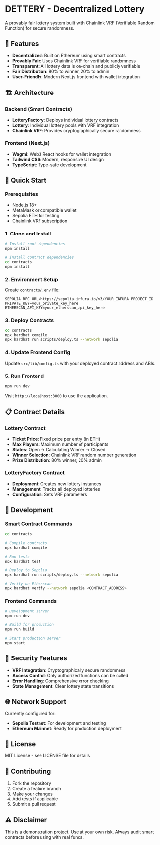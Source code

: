 # DETTERY - Decentralized Lottery

A provably fair lottery system built with Chainlink VRF (Verifiable Random Function) for secure randomness.

## 🎯 Features

- **Decentralized**: Built on Ethereum using smart contracts
- **Provably Fair**: Uses Chainlink VRF for verifiable randomness
- **Transparent**: All lottery data is on-chain and publicly verifiable
- **Fair Distribution**: 80% to winner, 20% to admin
- **User-Friendly**: Modern Next.js frontend with wallet integration

## 🏗️ Architecture

### Backend (Smart Contracts)
- **LotteryFactory**: Deploys individual lottery contracts
- **Lottery**: Individual lottery pools with VRF integration
- **Chainlink VRF**: Provides cryptographically secure randomness

### Frontend (Next.js)
- **Wagmi**: Web3 React hooks for wallet integration
- **Tailwind CSS**: Modern, responsive UI design
- **TypeScript**: Type-safe development

## 🚀 Quick Start

### Prerequisites
- Node.js 18+
- MetaMask or compatible wallet
- Sepolia ETH for testing
- Chainlink VRF subscription

### 1. Clone and Install

```bash
# Install root dependencies
npm install

# Install contract dependencies
cd contracts
npm install
```

### 2. Environment Setup

Create `contracts/.env` file:
```env
SEPOLIA_RPC_URL=https://sepolia.infura.io/v3/YOUR_INFURA_PROJECT_ID
PRIVATE_KEY=your_private_key_here
ETHERSCAN_API_KEY=your_etherscan_api_key_here
```

### 3. Deploy Contracts

```bash
cd contracts
npx hardhat compile
npx hardhat run scripts/deploy.ts --network sepolia
```

### 4. Update Frontend Config

Update `src/lib/config.ts` with your deployed contract address and ABIs.

### 5. Run Frontend

```bash
npm run dev
```

Visit `http://localhost:3000` to use the application.

## 📋 Contract Details

### Lottery Contract
- **Ticket Price**: Fixed price per entry (in ETH)
- **Max Players**: Maximum number of participants
- **States**: Open → Calculating Winner → Closed
- **Winner Selection**: Chainlink VRF random number generation
- **Prize Distribution**: 80% winner, 20% admin

### LotteryFactory Contract
- **Deployment**: Creates new lottery instances
- **Management**: Tracks all deployed lotteries
- **Configuration**: Sets VRF parameters

## 🔧 Development

### Smart Contract Commands
```bash
cd contracts

# Compile contracts
npx hardhat compile

# Run tests
npx hardhat test

# Deploy to Sepolia
npx hardhat run scripts/deploy.ts --network sepolia

# Verify on Etherscan
npx hardhat verify --network sepolia <CONTRACT_ADDRESS>
```

### Frontend Commands
```bash
# Development server
npm run dev

# Build for production
npm run build

# Start production server
npm start
```

## 🔐 Security Features

- **VRF Integration**: Cryptographically secure randomness
- **Access Control**: Only authorized functions can be called
- **Error Handling**: Comprehensive error checking
- **State Management**: Clear lottery state transitions

## 🌐 Network Support

Currently configured for:
- **Sepolia Testnet**: For development and testing
- **Ethereum Mainnet**: Ready for production deployment

## 📝 License

MIT License - see LICENSE file for details

## 🤝 Contributing

1. Fork the repository
2. Create a feature branch
3. Make your changes
4. Add tests if applicable
5. Submit a pull request

## ⚠️ Disclaimer

This is a demonstration project. Use at your own risk. Always audit smart contracts before using with real funds.

